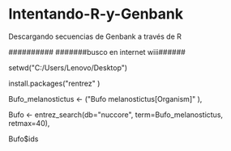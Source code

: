 # Intentando-R-y-Genbank
Descargando secuencias de Genbank a través de R 

##########
#######busco en internet wiii######

setwd("C:/Users/Lenovo/Desktop")

install.packages("rentrez" )

Bufo_melanostictus <- ("Bufo melanostictus[Organism]" ),

Bufo <-  entrez_search(db="nuccore", term=Bufo_melanostictus, retmax=40),

Bufo$ids
